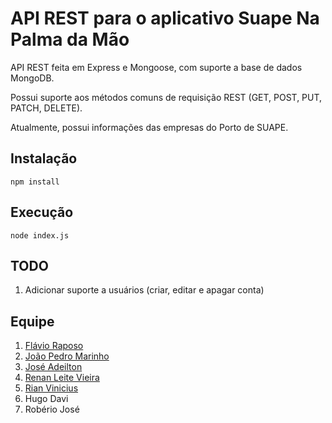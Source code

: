 # API REST para o aplicativo Suape Na Palma da Mão

 API REST feita em Express e Mongoose, com suporte a base de dados MongoDB.

 Possui suporte aos métodos comuns de requisição REST (GET, POST, PUT, PATCH, DELETE).

 Atualmente, possui informações das empresas do Porto de SUAPE.

## Instalação

    npm install

## Execução

    node index.js

## TODO

1. Adicionar suporte a usuários (criar, editar e apagar conta)

## Equipe

1. [Flávio Raposo](https://github.com/flavio-raposo)
2. [João Pedro Marinho](https://github.com/marinhojp)
3. [José Adeilton](https://github.com/i1iadeilton)
4. [Renan Leite Vieira](https://github.com/renanleitev)
5. [Rian Vinicius](https://github.com/RianBorges)
6. Hugo Davi
7. Robério José